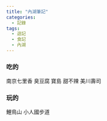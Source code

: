```yaml
---
title: "內湖筆記"
categories:
  - 記錄
tags:
  - 遊記
  - 食記
  - 內湖
---
```


### 吃的
南京七里香 臭豆腐
寶島 甜不辣
美川壽司


### 玩的
鯉鳥山 小人國步道
